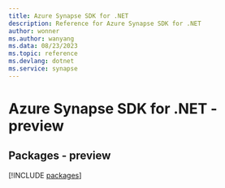 ```yaml
---
title: Azure Synapse SDK for .NET
description: Reference for Azure Synapse SDK for .NET
author: wonner
ms.author: wanyang
ms.data: 08/23/2023
ms.topic: reference
ms.devlang: dotnet
ms.service: synapse
---
```

# Azure Synapse SDK for .NET - preview
## Packages - preview
[!INCLUDE [packages](synapse-index.md)]